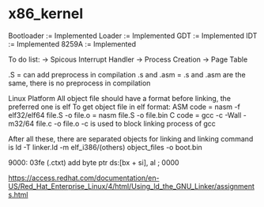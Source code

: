 # x86_kernel

Bootloader := Implemented
Loader     := Implemented
GDT        := Implemented
IDT        := Implemented
8259A      := Implemented

To do list:
-> Spicous Interrupt Handler
-> Process Creation
-> Page Table 



.S = can add preprocess in compilation 
.s and .asm = .s and .asm are the same, there is no preprocess in compilation

Linux Platform
All object file should have a format before linking, the preferred one is elf
To get object file in elf format:
ASM code = nasm -f elf32/elf64 file.S -o file.o
	        = nasm file.S -o file.bin
C code = gcc -c -Wall - m32/64 file.c -o file.o
 -c is used to block linking process of gcc

After all these, there are separated objects for linking and linking command is
ld -T linker.ld -m elf_i386/(others) object_files -o boot.bin

9000: 03fe (.ctxt) add byte ptr ds:[bx + si], al ; 0000


https://access.redhat.com/documentation/en-US/Red_Hat_Enterprise_Linux/4/html/Using_ld_the_GNU_Linker/assignments.html
